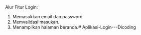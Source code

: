 Alur Fitur Login:
1. Memasukkan email dan password
2. Memvalidasi masukan.
3. Menampilkan halaman beranda.# Aplikasi-Login---Dicoding
